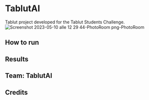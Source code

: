 # TablutAI
Tablut project developed for the Tablut Students Challenge.
![Screenshot 2023-05-10 alle 12 29 44-PhotoRoom png-PhotoRoom](https://github.com/MichelangeloFlorio/TablutAI/assets/109990354/f120a66e-7863-41ee-b9e7-47567ee4f778)

## How to run

## Results

## Team: TablutAI

## Credits


